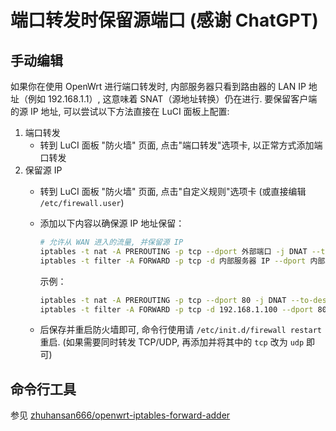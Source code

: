 # 端口转发时保留源端口 (感谢 ChatGPT)

## 手动编辑
如果你在使用 OpenWrt 进行端口转发时, 内部服务器只看到路由器的 LAN IP 地址（例如 192.168.1.1）, 这意味着 SNAT（源地址转换）仍在进行. 要保留客户端的源 IP 地址, 可以尝试以下方法直接在 LuCI 面板上配置:
1. 端口转发
   - 转到 LuCI 面板 "防火墙" 页面, 点击"端口转发"选项卡, 以正常方式添加端口转发
2. 保留源 IP
   - 转到 LuCI 面板 "防火墙" 页面, 点击"自定义规则"选项卡 (或直接编辑 `/etc/firewall.user`)
   - 添加以下内容以确保源 IP 地址保留：

     ```sh
     # 允许从 WAN 进入的流量, 并保留源 IP
     iptables -t nat -A PREROUTING -p tcp --dport 外部端口 -j DNAT --to-destination 内部服务器 IP:内部端口
     iptables -t filter -A FORWARD -p tcp -d 内部服务器 IP --dport 内部端口 -m state --state NEW,ESTABLISHED,RELATED -j ACCEPT
     ```

     示例：

     ```sh
     iptables -t nat -A PREROUTING -p tcp --dport 80 -j DNAT --to-destination 192.168.1.100:80
     iptables -t filter -A FORWARD -p tcp -d 192.168.1.100 --dport 80 -m state --state NEW,ESTABLISHED,RELATED -j ACCEPT
     ```
   - 后保存并重启防火墙即可, 命令行使用请 `/etc/init.d/firewall restart` 重启. (如果需要同时转发 TCP/UDP, 再添加并将其中的 `tcp` 改为 `udp` 即可)

## 命令行工具
参见 [zhuhansan666/openwrt-iptables-forward-adder](https://github.com/zhuhansan666/openwrt-iptables-forward-adder)
